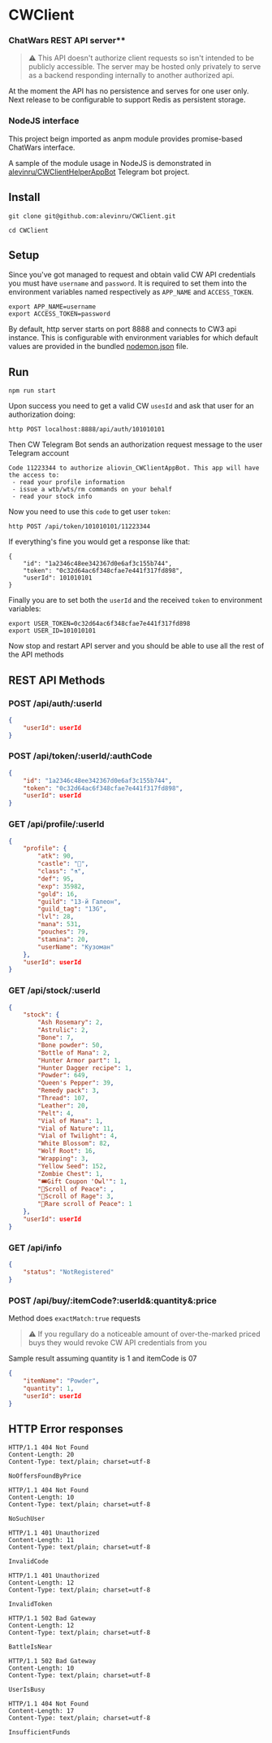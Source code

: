 # CWClient

### ChatWars REST API server**

> ⚠️ This API doesn't authorize client requests so isn't intended to be publicly accessible.
The server may be hosted only privately to serve as a backend responding internally to another authorized api.

At the moment the API has no persistence and serves for one user only.
Next release to be configurable to support Redis as persistent storage.

### NodeJS interface

This project beign imported as anpm module provides promise-based ChatWars interface.

A sample of the module usage in NodeJS is demonstrated in [alevinru/CWClientHelperAppBot](https://github.com/alevinru/CWClientHelperAppBot) Telegram bot project.

## Install

```Shell
git clone git@github.com:alevinru/CWClient.git

cd CWClient
```

## Setup

Since you've got managed to request and obtain valid CW API credentials you must have `username` and `password`.
It is required to set them into the environment variables named respectively as `APP_NAME` and `ACCESS_TOKEN`.

```Shell
export APP_NAME=username
export ACCESS_TOKEN=password
```

By default, http server starts on port 8888 and connects to CW3 api instance. 
This is configurable with environment variables for which default values are provided in the bundled [nodemon.json](nodemon.json) file.


## Run

```Shell
npm run start
```

Upon success you need to get a valid CW `usesId` and ask that user for an authorization doing:

```
http POST localhost:8888/api/auth/101010101
```

Then CW Telegram Bot sends an authorization request message to the user Telegram account

```
Code 11223344 to authorize aliovin_CWClientAppBot. This app will have the access to:
 - read your profile information
 - issue a wtb/wts/rm commands on your behalf
 - read your stock info
```

Now you need to use this `code` to get user `token`:

```
http POST /api/token/101010101/11223344
```

If everything's fine you would get a response like that:

```
{
    "id": "1a2346c48ee342367d0e6af3c155b744",
    "token": "0c32d64ac6f348cfae7e441f317fd898",
    "userId": 101010101
}
```

Finally you are to set both the `userId` and the received `token` to environment variables:

```shell
export USER_TOKEN=0c32d64ac6f348cfae7e441f317fd898
export USER_ID=101010101
```

Now stop and restart API server and you should be able to use all the rest of the API methods

## REST API Methods

### POST /api/auth/:userId

```json
{
    "userId": userId
}
```  

### POST /api/token/:userId/:authCode

```json
{
    "id": "1a2346c48ee342367d0e6af3c155b744",
    "token": "0c32d64ac6f348cfae7e441f317fd898",
    "userId": userId
}
``` 

### GET /api/profile/:userId

```json
{
    "profile": {
        "atk": 90,
        "castle": "🐢",
        "class": "⚗️",
        "def": 95,
        "exp": 35982,
        "gold": 16,
        "guild": "13-й Галеон",
        "guild_tag": "13G",
        "lvl": 28,
        "mana": 531,
        "pouches": 79,
        "stamina": 20,
        "userName": "Кузоман"
    },
    "userId": userId
}
```

### GET /api/stock/:userId

```json
{
    "stock": {
        "Ash Rosemary": 2,
        "Astrulic": 2,
        "Bone": 7,
        "Bone powder": 50,
        "Bottle of Mana": 2,
        "Hunter Armor part": 1,
        "Hunter Dagger recipe": 1,
        "Powder": 649,
        "Queen's Pepper": 39,
        "Remedy pack": 3,
        "Thread": 107,
        "Leather": 20,
        "Pelt": 4,
        "Vial of Mana": 1,
        "Vial of Nature": 11,
        "Vial of Twilight": 4,
        "White Blossom": 82,
        "Wolf Root": 16,
        "Wrapping": 3,
        "Yellow Seed": 152,
        "Zombie Chest": 1,
        "🎟Gift Coupon 'Owl'": 1,
        "📕Scroll of Peace": ,
        "📕Scroll of Rage": 3,
        "📗Rare scroll of Peace": 1
    },
    "userId": userId
}
```

### GET /api/info

```json
{
    "status": "NotRegistered"
}
```

### POST /api/buy/:itemCode?:userId&:quantity&:price

Method does `exactMatch:true` requests

> ⚠️ If you regullary do a noticeable amount of over-the-marked priced buys they would revoke CW API credentials from you

Sample result assuming quantity is 1 and itemCode is 07

```json
{
    "itemName": "Powder",
    "quantity": 1,
    "userId": userId
}
```

## HTTP Error responses

```
HTTP/1.1 404 Not Found
Content-Length: 20
Content-Type: text/plain; charset=utf-8

NoOffersFoundByPrice
```

```
HTTP/1.1 404 Not Found
Content-Length: 10
Content-Type: text/plain; charset=utf-8

NoSuchUser
```

```
HTTP/1.1 401 Unauthorized
Content-Length: 11
Content-Type: text/plain; charset=utf-8

InvalidCode
```

```
HTTP/1.1 401 Unauthorized
Content-Length: 12
Content-Type: text/plain; charset=utf-8

InvalidToken
```

```
HTTP/1.1 502 Bad Gateway
Content-Length: 12
Content-Type: text/plain; charset=utf-8

BattleIsNear
```

```
HTTP/1.1 502 Bad Gateway
Content-Length: 10
Content-Type: text/plain; charset=utf-8

UserIsBusy
```

```
HTTP/1.1 404 Not Found
Content-Length: 17
Content-Type: text/plain; charset=utf-8

InsufficientFunds
```

